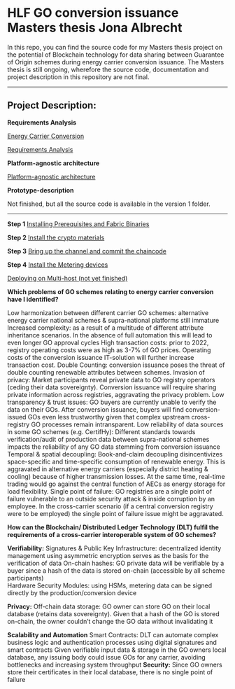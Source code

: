 # HLF GO conversion issuance Masters thesis Jona Albrecht

In this repo, you can find the source code for my Masters thesis project on the potential of Blockchain technology for data sharing between Guarantee of Origin schemes during energy carrier conversion issuance. The Masters thesis is still ongoing, wherefore the source code, documentation and project description in this repository are not final.

---

## Project Description:

**Requirements Analysis**

[Energy Carrier Conversion](Project-Description/Literature-Review/Conversion-Issuance-basicinfo.md)

[Requirements Analysis](Project-Description/Literature-Review/Requirements-Analysis.md)

**Platform-agnostic architecture**

[Platform-agnostic architecture](Project-Description/platform-agnostic-architecture/platform-agnostic-architecture.md)

**Prototype-description**

Not finished, but all the source code is available in the version 1 folder.

---

**Step 1**
[Installing Prerequisites and Fabric Binaries](Project-Description/README-files/Step1.md)

**Step 2**
[Install the crypto materials](Project-Description/README-files/Step2.md)

**Step 3**
[Bring up the channel and commit the chaincode](Project-Description/README-files/Step3.md)

**Step 4**
[Install the Metering devices](README-files/Step4.md)

[Deploying on Multi-host (not yet finished)](Project-Description/README-files/Step5.md)

**Which problems of GO schemes relating to energy carrier conversion have I identified?**

Low harmonization between different carrier GO schemes: alternative energy carrier national schemes & supra-national platforms still immature
Increased complexity: as a result of a multitude of different attribute inheritance scenarios. In the absence of full automation this will lead to even longer GO approval cycles
High transaction costs: prior to 2022, registry operating costs were as high as 3-7% of GO prices. Operating costs of the conversion issuance IT-solution will further increase transaction cost.
Double Counting: conversion issuance poses the threat of double counting renewable attributes between schemes.
Invasion of privacy: Market participants reveal private data to GO registry operators (ceding their data sovereignty). Conversion issuance will require sharing private information across registries, aggravating the privacy problem.
Low transparency & trust issues: GO buyers are currently unable to verify the data on their GOs. After conversion issuance, buyers will find conversion-issued GOs even less trustworthy given that complex upstream cross-registry GO processes remain intransparent.
Low reliability of data sources in some GO schemes (e.g. CertifHy): Different standards towards verification/audit of production data between supra-national schemes impacts the reliability of any GO data stemming from conversion issuance
Temporal & spatial decoupling: Book-and-claim decoupling disincentivizes space-specific and time-specific consumption of renewable energy. This is aggravated in alternative energy carriers (especially district heating & cooling) because of higher transmission losses. At the same time, real-time trading would go against the central function of AECs as energy storage for load flexibility.
Single point of failure: GO registries are a single point of failure vulnerable to an outside security attack & inside corruption by an employee. In the cross-carrier scenario (if a central conversion registry were to be employed) the single point of failure issue might be aggravated.

**How can the Blockchain/ Distributed Ledger Technology (DLT) fulfil the requirements of a cross-carrier interoperable system of GO schemes?**

**Verifiability:**
Signatures & Public Key Infrastructure: decentralized identity management using asymmetric encryption serves as the basis for the verification of data
On-chain hashes: GO private data will be verifiable by a buyer since a hash of the data is stored on-chain (accessible by all scheme participants)  
Hardware Security Modules: using HSMs, metering data can be signed directly by the production/conversion device

**Privacy:**
Off-chain data storage: GO owner can store GO on their local database (retains data sovereignty). Given that a hash of the GO is stored on-chain, the owner couldn’t change the GO data without invalidating it

**Scalability and Automation**
Smart Contracts: DLT can automate complex business logic and authentication processes using digital signatures and smart contracts
Given verifiable input data & storage in the GO owners local database, any issuing body could issue GOs for any carrier, avoiding bottlenecks and increasing system throughput
**Security:**
Since GO owners store their certificates in their local database, there is no single point of failure
